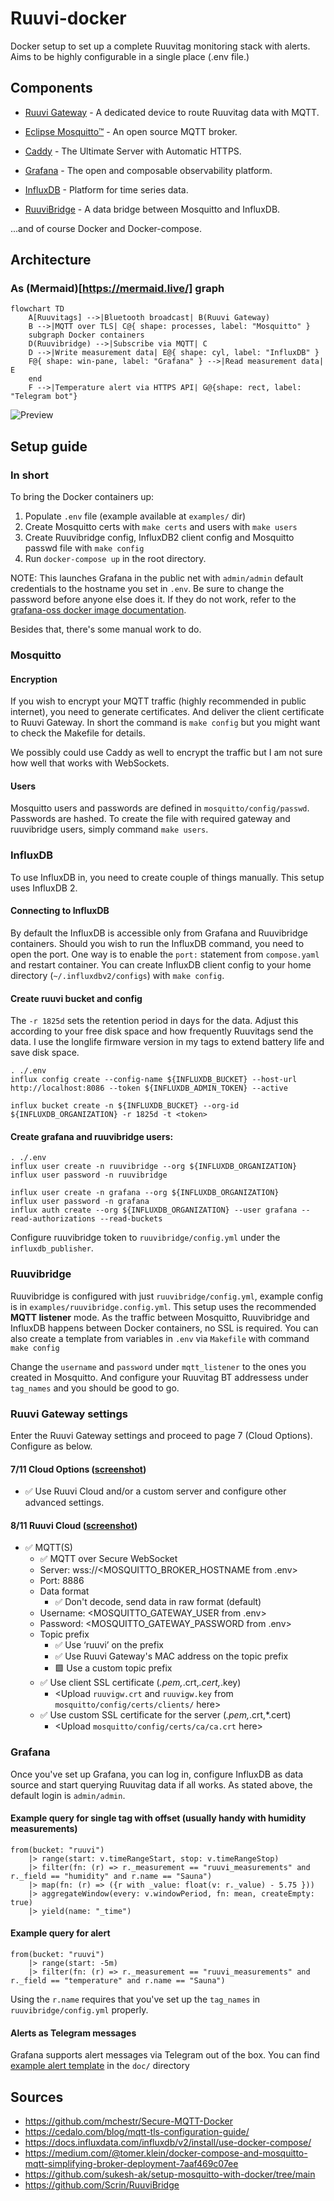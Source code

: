 # Ruuvi-docker
Docker setup to set up a complete Ruuvitag monitoring stack with alerts. Aims to be highly configurable in a single place (.env file.)

## Components

- [Ruuvi Gateway](https://ruuvi.com/gateway/) - A dedicated device to route Ruuvitag data with MQTT.

- [Eclipse Mosquitto™](https://mosquitto.org/) - An open source MQTT broker.

- [Caddy](https://caddyserver.com/) - The Ultimate Server with Automatic HTTPS.

- [Grafana](https://grafana.com/) - The open and composable observability platform.

- [InfluxDB](https://www.influxdata.com/) - Platform for time series data.

- [RuuviBridge](https://github.com/Scrin/RuuviBridge) - A data bridge between Mosquitto and InfluxDB.

...and of course Docker and Docker-compose.

## Architecture

### As (Mermaid)[https://mermaid.live/] graph

```
flowchart TD
    A[Ruuvitags] -->|Bluetooth broadcast| B(Ruuvi Gateway)
    B -->|MQTT over TLS| C@{ shape: processes, label: "Mosquitto" }
    subgraph Docker containers
    D(Ruuvibridge) -->|Subscribe via MQTT| C
    D -->|Write measurement data| E@{ shape: cyl, label: "InfluxDB" }
    F@{ shape: win-pane, label: "Grafana" } -->|Read measurement data| E
    end
    F -->|Temperature alert via HTTPS API| G@{shape: rect, label: "Telegram bot"}
```
![Preview](https://raw.githubusercontent.com/laiti/ruuvitag-grafana/main/doc/architecture.png)

## Setup guide

### In short
To bring the Docker containers up:
1) Populate `.env` file (example available at `examples/` dir)
2) Create Mosquitto certs with `make certs` and users with `make users`
3) Create Ruuvibridge config, InfluxDB2 client config and Mosquitto passwd file with `make config`
4) Run `docker-compose up` in the root directory.

NOTE: This launches Grafana in the public net with `admin/admin` default credentials to the hostname you set in `.env`. Be sure to change the password before anyone else does it. If they do not work, refer to the [grafana-oss docker image documentation](https://hub.docker.com/r/grafana/grafana-oss).

Besides that, there's some manual work to do.

### Mosquitto

#### Encryption
If you wish to encrypt your MQTT traffic (highly recommended in public internet), you need to generate certificates. And deliver the client certificate to Ruuvi Gateway. In short the command is `make config` but you might want to check the Makefile for details.

We possibly could use Caddy as well to encrypt the traffic but I am not sure how well that works with WebSockets.

#### Users
Mosquitto users and passwords are defined in `mosquitto/config/passwd`. Passwords are hashed. To create the file with required gateway and ruuvibridge users, simply command `make users`.

### InfluxDB
To use InfluxDB in, you need to create couple of things manually. This setup uses InfluxDB 2.

#### Connecting to InfluxDB

By default the InfluxDB is accessible only from Grafana and Ruuvibridge containers. Should you wish to run the InfluxDB command, you need to open the port. One way is to enable the `port:` statement from `compose.yaml` and restart container. You can create InfluxDB client config to your home directory (`~/.influxdbv2/configs`) with `make config`.

#### Create ruuvi bucket and config

The `-r 1825d` sets the retention period in days for the data. Adjust this according to your free disk space and how frequently Ruuvitags send the data. I use the longlife firmware version in my tags to extend battery life and save disk space.

```
. ./.env
influx config create --config-name ${INFLUXDB_BUCKET} --host-url http://localhost:8086 --token ${INFLUXDB_ADMIN_TOKEN} --active

influx bucket create -n ${INFLUXDB_BUCKET} --org-id ${INFLUXDB_ORGANIZATION} -r 1825d -t <token>
```

#### Create grafana and ruuvibridge users:
```
. ./.env
influx user create -n ruuvibridge --org ${INFLUXDB_ORGANIZATION}
influx user password -n ruuvibridge

influx user create -n grafana --org ${INFLUXDB_ORGANIZATION}
influx user password -n grafana
influx auth create --org ${INFLUXDB_ORGANIZATION} --user grafana --read-authorizations --read-buckets
```

Configure ruuvibridge token to `ruuvibridge/config.yml` under the `influxdb_publisher`.

### Ruuvibridge

Ruuvibridge is configured with just `ruuvibridge/config.yml`, example config is in `examples/ruuvibridge.config.yml`. This setup uses the recommended **MQTT listener** mode. As the traffic between Mosquitto, Ruuvibridge and InfluxDB happens between Docker containers, no SSL is required. You can also create a template from variables in `.env` via `Makefile` with command `make config`

Change the `username` and `password` under `mqtt_listener` to the ones you created in Mosquitto. And configure your Ruuvitag BT addressess under `tag_names` and you should be good to go.

### Ruuvi Gateway settings

Enter the Ruuvi Gateway settings and proceed to page 7 (Cloud Options). Configure as below.

#### 7/11 Cloud Options ([screenshot](doc/ruuvi-gateway-settings-7-cloud-options.png))

-	✅ Use Ruuvi Cloud and/or a custom server and configure other advanced settings.

#### 8/11 Ruuvi Cloud ([screenshot](doc/ruuvi-gateway-settings-8-custom-server-mqtt.png))

- ✅ MQTT(S)
   - ✅ MQTT over Secure WebSocket
    - Server: wss://<MOSQUITTO_BROKER_HOSTNAME from .env>
    - Port: 8886
    - Data format
    	- ✅ Don't decode, send data in raw format (default)
    - Username: <MOSQUITTO_GATEWAY_USER from .env>
    - Password: <MOSQUITTO_GATEWAY_PASSWORD from .env>
    - Topic prefix
        - ✅ Use ‘ruuvi’ on the prefix
        - ✅ Use Ruuvi Gateway's MAC address on the topic prefix
        - 🟩 Use a custom topic prefix
    - ✅ Use client SSL certificate (*.pem,*.crt,*.cert,*.key)
        - <Upload `ruuvigw.crt` and `ruuvigw.key` from `mosquitto/config/certs/clients/` here>
    - ✅ Use custom SSL certificate for the server (*.pem,*.crt,*.cert)
    	- <Upload `mosquitto/config/certs/ca/ca.crt` here>

### Grafana

Once you've set up Grafana, you can log in, configure InfluxDB as data source and start querying Ruuvitag data if all works. As stated above, the default login is `admin/admin`.

#### Example query for single tag with offset (usually handy with humidity measurements)

```
from(bucket: "ruuvi")
    |> range(start: v.timeRangeStart, stop: v.timeRangeStop)
    |> filter(fn: (r) => r._measurement == "ruuvi_measurements" and r._field == "humidity" and r.name == "Sauna")
    |> map(fn: (r) => ({r with _value: float(v: r._value) - 5.75 }))
    |> aggregateWindow(every: v.windowPeriod, fn: mean, createEmpty: true)
    |> yield(name: "_time")
```

#### Example query for alert
```
from(bucket: "ruuvi")
    |> range(start: -5m)
    |> filter(fn: (r) => r._measurement == "ruuvi_measurements" and r._field == "temperature" and r.name == "Sauna")
```

Using the `r.name` requires that you've set up the `tag_names` in `ruuvibridge/config.yml` properly.

#### Alerts as Telegram messages
Grafana supports alert messages via Telegram out of the box. You can find [example alert template](doc/telegram-alert.template) in the `doc/` directory
## Sources

- https://github.com/mchestr/Secure-MQTT-Docker
- https://cedalo.com/blog/mqtt-tls-configuration-guide/
- https://docs.influxdata.com/influxdb/v2/install/use-docker-compose/
- https://medium.com/@tomer.klein/docker-compose-and-mosquitto-mqtt-simplifying-broker-deployment-7aaf469c07ee
- https://github.com/sukesh-ak/setup-mosquitto-with-docker/tree/main
- https://github.com/Scrin/RuuviBridge